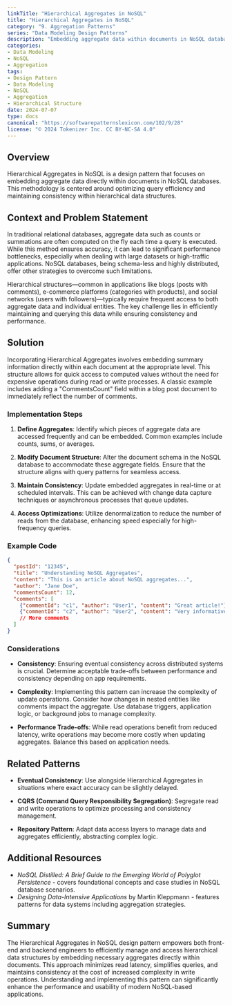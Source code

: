 ```yaml
---
linkTitle: "Hierarchical Aggregates in NoSQL"
title: "Hierarchical Aggregates in NoSQL"
category: "9. Aggregation Patterns"
series: "Data Modeling Design Patterns"
description: "Embedding aggregate data within documents in NoSQL databases for efficient querying and consistency in hierarchical structures, such as blog posts with comment counts."
categories:
- Data Modeling
- NoSQL
- Aggregation
tags:
- Design Pattern
- Data Modeling
- NoSQL
- Aggregation
- Hierarchical Structure
date: 2024-07-07
type: docs
canonical: "https://softwarepatternslexicon.com/102/9/28"
license: "© 2024 Tokenizer Inc. CC BY-NC-SA 4.0"
---
```


## Overview

Hierarchical Aggregates in NoSQL is a design pattern that focuses on embedding aggregate data directly within documents in NoSQL databases. This methodology is centered around optimizing query efficiency and maintaining consistency within hierarchical data structures.

## Context and Problem Statement

In traditional relational databases, aggregate data such as counts or summations are often computed on the fly each time a query is executed. While this method ensures accuracy, it can lead to significant performance bottlenecks, especially when dealing with large datasets or high-traffic applications. NoSQL databases, being schema-less and highly distributed, offer other strategies to overcome such limitations.

Hierarchical structures—common in applications like blogs (posts with comments), e-commerce platforms (categories with products), and social networks (users with followers)—typically require frequent access to both aggregate data and individual entities. The key challenge lies in efficiently maintaining and querying this data while ensuring consistency and performance.

## Solution

Incorporating Hierarchical Aggregates involves embedding summary information directly within each document at the appropriate level. This structure allows for quick access to computed values without the need for expensive operations during read or write processes. A classic example includes adding a "CommentsCount" field within a blog post document to immediately reflect the number of comments.

### Implementation Steps

1. **Define Aggregates**: Identify which pieces of aggregate data are accessed frequently and can be embedded. Common examples include counts, sums, or averages.
   
2. **Modify Document Structure**: Alter the document schema in the NoSQL database to accommodate these aggregate fields. Ensure that the structure aligns with query patterns for seamless access.

3. **Maintain Consistency**: Update embedded aggregates in real-time or at scheduled intervals. This can be achieved with change data capture techniques or asynchronous processes that queue updates.

4. **Access Optimizations**: Utilize denormalization to reduce the number of reads from the database, enhancing speed especially for high-frequency queries.

### Example Code

```json
{
  "postId": "12345",
  "title": "Understanding NoSQL Aggregates",
  "content": "This is an article about NoSQL aggregates...",
  "author": "Jane Doe",
  "commentsCount": 12,
  "comments": [
    {"commentId": "c1", "author": "User1", "content": "Great article!"},
    {"commentId": "c2", "author": "User2", "content": "Very informative."}
    // More comments
  ]
}
```

### Considerations

- **Consistency**: Ensuring eventual consistency across distributed systems is crucial. Determine acceptable trade-offs between performance and consistency depending on app requirements.
  
- **Complexity**: Implementing this pattern can increase the complexity of update operations. Consider how changes in nested entities like comments impact the aggregate. Use database triggers, application logic, or background jobs to manage complexity.

- **Performance Trade-offs**: While read operations benefit from reduced latency, write operations may become more costly when updating aggregates. Balance this based on application needs.

## Related Patterns

- **Eventual Consistency**: Use alongside Hierarchical Aggregates in situations where exact accuracy can be slightly delayed.
  
- **CQRS (Command Query Responsibility Segregation)**: Segregate read and write operations to optimize processing and consistency management.
  
- **Repository Pattern**: Adapt data access layers to manage data and aggregates efficiently, abstracting complex logic.

## Additional Resources

- *NoSQL Distilled: A Brief Guide to the Emerging World of Polyglot Persistence* - covers foundational concepts and case studies in NoSQL database scenarios.
- *Designing Data-Intensive Applications* by Martin Kleppmann - features patterns for data systems including aggregation strategies.

## Summary

The Hierarchical Aggregates in NoSQL design pattern empowers both front-end and backend engineers to efficiently manage and access hierarchical data structures by embedding necessary aggregates directly within documents. This approach minimizes read latency, simplifies queries, and maintains consistency at the cost of increased complexity in write operations. Understanding and implementing this pattern can significantly enhance the performance and usability of modern NoSQL-based applications.
